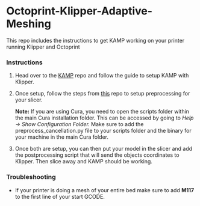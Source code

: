 # Octoprint-Klipper-Adaptive-Meshing
This repo includes the instructions to get KAMP working on your printer running Klipper and Octoprint

### Instructions
1. Head over to the [KAMP](https://github.com/kyleisah/Klipper-Adaptive-Meshing-Purging) repo and follow the guide to setup KAMP with Klipper.
2. Once setup, follow the steps from [this](https://github.com/kageurufu/preprocess_cancellation) repo to setup preprocessing for your slicer.

   **Note:** If you are using Cura, you need to open the scripts folder within the main Cura installation folder. This can be accessed by going to _Help -> Show Configuration Folder._ Make sure to add the preprocess_cancellation.py file to your scripts folder and the binary for your machine in the main Cura folder.
4. Once both are setup, you can then put your model in the slicer and add the postprocessing script that will send the objects coordinates to Klipper. Then slice away and KAMP should be working.

### Troubleshooting
- If your printer is doing a mesh of your entire bed make sure to add **M117** to the first line of your start GCODE.
